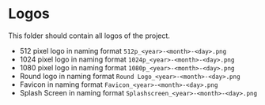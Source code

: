 # Logos

This folder should contain all logos of the project.

- 512 pixel logo in naming format `512p_<year>-<month>-<day>.png`
- 1024 pixel logo in naming format `1024p_<year>-<month>-<day>.png`
- 1080 pixel logo in naming format `1080p_<year>-<month>-<day>.png`
- Round logo in naming format `Round Logo_<year>-<month>-<day>.png`
- Favicon in naming format `Favicon_<year>-<month>-<day>.png`
- Splash Screen in naming format `Splashscreen_<year>-<month>-<day>.png`
